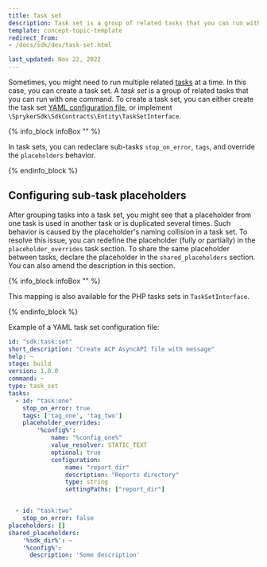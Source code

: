 ```yaml
---
title: Task set
description: Task set is a group of related tasks that you can run with one command.
template: concept-topic-template
redirect_from:
- /docs/sdk/dev/task-set.html

last_updated: Nov 22, 2022
---
```

Sometimes, you might need to run multiple related [tasks](/docs/dg/dev/sdks/sdk/task.html) at a time. In this case, you can create a task set. A *task set* is a group of related tasks that you can run with one command. To create a task set, you can either create the task set [YAML configuration file](/docs/dg/dev/sdks/sdk/task.html#task-yaml-configuration-file), or implement `\SprykerSdk\SdkContracts\Entity\TaskSetInterface`.

{% info_block infoBox "" %}

In task sets, you can redeclare sub-tasks `stop_on_error`, `tags`, and override the `placeholders` behavior.

{% endinfo_block %}

## Configuring sub-task placeholders

After grouping tasks into a task set, you might see that a placeholder from one task is used in another task or is duplicated several times.
Such behavior is caused by the placeholder's naming collision in a task set. To resolve this issue, you can redefine the placeholder (fully or partially) in the `placeholder_overrides` task section.
To share the same placeholder between tasks, declare the placeholder in the `shared_placeholders` section. You can also amend the description in this section.

{% info_block infoBox "" %}

This mapping is also available for the PHP tasks sets in `TaskSetInterface`.

{% endinfo_block %}

Example of a YAML task set configuration file:

```yaml
id: "sdk:task:set"
short_description: "Create ACP AsyncAPI file with message"
help: ~
stage: build
version: 1.0.0
command: ~
type: task_set
tasks:
  - id: "task:one"
    stop_on_error: true
    tags: ['tag_one', 'tag_two']
    placeholder_overrides:
        '%config%':
            name: "%config_one%"
            value_resolver: STATIC_TEXT
            optional: true
            configuration:
                name: "report_dir"
                description: "Reports directory"
                type: string
                settingPaths: ["report_dir"]


  - id: "task:two"
    stop_on_error: false
placeholders: []
shared_placeholders:
    '%sdk_dir%': ~
    '%config%':
      description: 'Some description'
```
